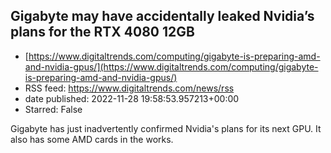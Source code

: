 ## Gigabyte may have accidentally leaked Nvidia’s plans for the RTX 4080 12GB
 - [https://www.digitaltrends.com/computing/gigabyte-is-preparing-amd-and-nvidia-gpus/](https://www.digitaltrends.com/computing/gigabyte-is-preparing-amd-and-nvidia-gpus/)
 - RSS feed: https://www.digitaltrends.com/news/rss
 - date published: 2022-11-28 19:58:53.957213+00:00
 - Starred: False

Gigabyte has just inadvertently confirmed Nvidia's plans for its next GPU. It also has some AMD cards in the works.
